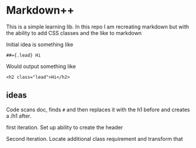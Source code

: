 # Markdown++

This is a simple learning lib. In this repo I am recreating markdown but with the ability to add CSS classes and the like to markdown

Initial idea is something like

```
##={.lead} Hi
```

Would output something like

```
<h2 class="lead">Hi</h2>
```

## ideas

Code scans doc, finds ```#``` and then replaces it with the h1 before and creates a /h1 after. 

first iteration. Set up ability to create the header

Second iteration. Locate additional class requirement and transform that
